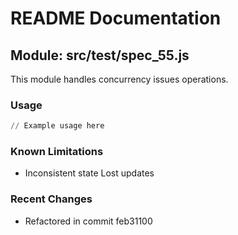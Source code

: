# README Documentation

## Module: src/test/spec_55.js

This module handles concurrency issues operations.

### Usage

```python
// Example usage here
```

### Known Limitations

- Inconsistent state Lost updates

### Recent Changes

- Refactored in commit feb31100

